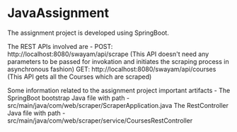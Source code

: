 # JavaAssignment

The assignment project is developed using SpringBoot.

The REST APIs involved are -
POST: http://localhost:8080/swayam/api/scrape  (This API doesn't need any parameters to be passed for invokation and initiates the scraping process in asynchronous fashion)
GET: http://localhost:8080/swayam/api/courses  (This API gets all the Courses which are scraped)

Some information related to the assignment project important artifacts -
The SpringBoot bootstrap Java file with path - src/main/java/com/web/scraper/ScraperApplication.java
The RestController Java file with path - src/main/java/com/web/scraper/service/CoursesRestController
